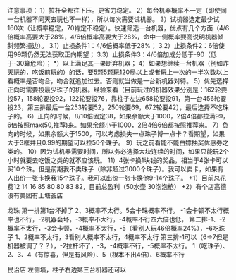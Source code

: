 注意事项：
1）拉杆全都往下压。更省力稳定。
2）每台机器概率不一定（即使同一台机器不同天去玩也不一样），所以每次需要试机器。
3）试机器选定最少试160次（让概率稳定，70肯定不稳定）。快速筛选一台机器，优点有几个方面（4/6倍概率高要大于28%，4/6倍概率高要大于28%，命中一侧概率要高说明机器倾斜频繁撞边）。
3.1）止损条件1：4/6倍概率低于28%；
3.2）止损条件2：6倍使用99颗仍然无法获取正向期望；
3.3）止损条件3：4/6倍加成分低于-90（低于-30算危险）；
*）以上满足其一果断弃机器；
4）如果想继续一台机器（例如昨天玩的，吃饭前玩的）的话，要5颗5颗玩120局以上或者玩上一次的一半次数以上看概率是否吻合，吻合就追加过去。否则就当做是一台新机器对待。
5）优先选择正向时需要投最少珠子的机器。经验来看（目前玩过的机器效果分别是：162轮要投57，158轮要投92，122轮要投76，靠柱子左边658轮要投91，第一台456轮要投23，第三排最后一台253轮要52，250轮要69，672轮要42），最后选择不吃珠子的。
6）正向的时候，8/10倍固定38，如果余额大于1000，2倍4倍都拉满99，6倍按照max(50,推荐)来。如果余额小于1000，2倍4倍6倍都按照推荐来。
7）负向的时候，如果余额大于1500，可以考虑损失一点珠子博一点卡？看期望，如果大于3框并且0.99的期望可以拉50个珠子。
9）玩之前看能不能白嫖抽奖优惠券之类的。
10）因为试机器需要时间，所以务必选择大块连续的时间，如果只能玩2个小时就要去吃饭之类的就不应该玩。
11）4张卡换1块钱的奖品，相当于4张卡可以买10个珠。但是前期我不卖珠子（除非超过3000个珠子）。我可以卖卡，如果有人出价一张卡换我15个珠子。我可以出价一张卡换他9-14个珠子。
+1）目前总花费12 14 16 85 80 80 83 82，目前总盈利（50水壶 30泡泡枪）
+2）有个店高德没有美团有上塘荟店

龙珠
第一排第1台坏掉了
2、3概率不太行。5会卡珠概率不行。
-1会卡顿不太行概率也不行，-2机器会坏，-3概率不太行，-4概率不行四六倍也低，
第二排-1、-2概率不太行，-3会卡顿，-4概率不太行，-5（看别人玩46倍概率24%），-6吃珠子
1、2概率不太行，3看别人概率不太行，4概率不太行
第三排-1可以（6->7但是机器被调了？？），-2拉杆坏了，-3，-4概率不行，-5概率不太行。
1（吃珠子）、2、3、4（有惊喜，但是有风险）、5（根本不出4倍）、6概率不行

民治店
左侧墙，柱子右边第三台机器还可以